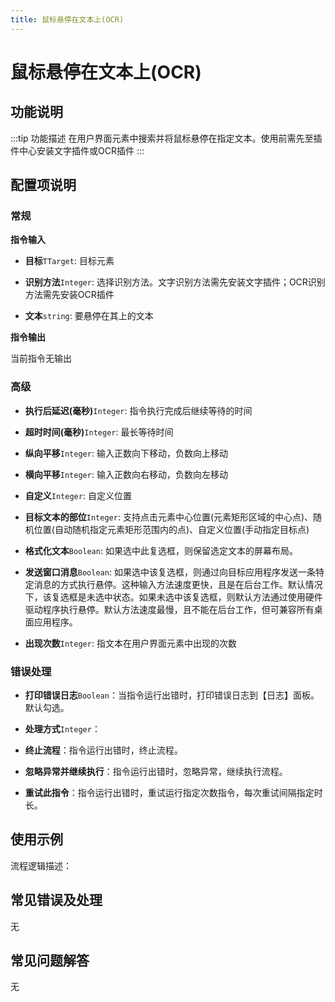```yaml
---
title: 鼠标悬停在文本上(OCR)
---
```


# 鼠标悬停在文本上(OCR)

## 功能说明

:::tip 功能描述
在用户界面元素中搜索并将鼠标悬停在指定文本。使用前需先至插件中心安装文字插件或OCR插件
:::

## 配置项说明

### 常规

**指令输入**

- **目标**`TTarget`: 目标元素

- **识别方法**`Integer`: 选择识别方法。文字识别方法需先安装文字插件；OCR识别方法需先安装OCR插件

- **文本**`string`: 要悬停在其上的文本


**指令输出**

当前指令无输出

### 高级

- **执行后延迟(毫秒)**`Integer`: 指令执行完成后继续等待的时间

- **超时时间(毫秒)**`Integer`: 最长等待时间

- **纵向平移**`Integer`: 输入正数向下移动，负数向上移动

- **横向平移**`Integer`: 输入正数向右移动，负数向左移动

- **自定义**`Integer`: 自定义位置

- **目标文本的部位**`Integer`: 支持点击元素中心位置(元素矩形区域的中心点)、随机位置(自动随机指定元素矩形范围内的点)、自定义位置(手动指定目标点)

- **格式化文本**`Boolean`: 如果选中此复选框，则保留选定文本的屏幕布局。

- **发送窗口消息**`Boolean`: 如果选中该复选框，则通过向目标应用程序发送一条特定消息的方式执行悬停。这种输入方法速度更快，且是在后台工作。默认情况下，该复选框是未选中状态。如果未选中该复选框，则默认方法通过使用硬件驱动程序执行悬停。默认方法速度最慢，且不能在后台工作，但可兼容所有桌面应用程序。

- **出现次数**`Integer`: 指文本在用户界面元素中出现的次数

### 错误处理

- **打印错误日志**`Boolean`：当指令运行出错时，打印错误日志到【日志】面板。默认勾选。

- **处理方式**`Integer`：

 - **终止流程**：指令运行出错时，终止流程。

 - **忽略异常并继续执行**：指令运行出错时，忽略异常，继续执行流程。

 - **重试此指令**：指令运行出错时，重试运行指定次数指令，每次重试间隔指定时长。

## 使用示例

流程逻辑描述：

## 常见错误及处理

无

## 常见问题解答

无

